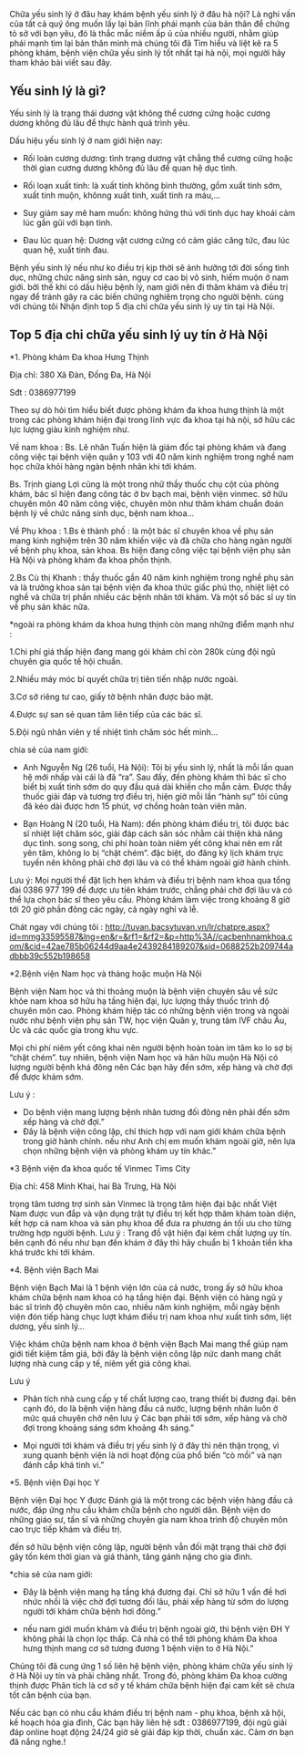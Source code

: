 Chữa yếu sinh lý ở đâu hay khám bệnh yếu sinh lý ở đâu hà nội? Là nghi vấn của tất cả quý ông muốn lấy lại bản lĩnh phái mạnh của bản thân để chứng tỏ sở với bạn yêu, đó là thắc mắc niềm ấp ủ của nhiều người, nhằm giúp phái mạnh tìm lại bản thân mình mà chúng tôi đã Tìm hiểu và liệt kê ra 5 phòng khám, bệnh viện chữa yếu sinh lý tốt nhất tại hà nội, mọi người hãy tham khảo bài viết sau đây.

Yếu sinh lý là gì? 
-----
Yếu sinh lý là trạng thái dương vật không thể cương cứng hoặc cương dương không đủ lâu để thực hành quá trình yêu.

Dấu hiệu yếu sinh lý ở nam giới hiện nay:

- Rối loàn cương dương: tình trạng dương vật chẳng thể cương cứng hoặc thời gian cương dương không đủ lâu để quan hệ dục tình.

- Rối loạn xuất tinh: là xuất tinh không bình thường, gồm xuất tinh sớm, xuất tinh muộn, khônng xuất tinh, xuất tinh ra máu,…

- Suy giảm say mê ham muốn: không hứng thú với tình dục hay khoái cảm lúc gần gũi với bạn tình.

- Đau lúc quan hệ: Dương vật cương cứng có cảm giác căng tức, đau lúc quan hệ, xuất tinh đau.

Bệnh yếu sinh lý nếu như ko điều trị kịp thời sẽ ảnh hưởng tới đời sống tình dục, những chức năng sinh sản, nguy cơ cao bị vô sinh, hiếm muộn ở nam giới. bởi thế khi có dấu hiệu bệnh lý, nam giới nên đi thăm khám và điều trị ngay để tránh gây ra các biến chứng nghiêm trọng cho người bệnh. cùng với chúng tôi Nhận định top 5 địa chỉ chữa yếu sinh lý uy tín tại Hà Nội.

Top 5 địa chỉ chữa yếu sinh lý uy tín ở Hà Nội
-----
*1. Phòng khám Đa khoa Hưng Thịnh

Địa chỉ: 380 Xã Đàn, Đống Đa, Hà Nội

Sđt : 0386977199

Theo sự dò hỏi tìm hiểu biết được phòng khám đa khoa hưng thịnh là một trong các phòng khám hiện đại trong lĩnh vực đa khoa tại hà nội, sở hữu các lực lượng giàu kinh nghiệm như.

Về nam khoa :
Bs. Lê nhân Tuấn hiện là giám đốc tại phòng khám và đang công việc tại bệnh viện quân y 103 với 40 năm kinh nghiệm trong nghề nam học chữa khỏi hàng ngàn bệnh nhân khi tới khám.

Bs. Trịnh giang Lợi cũng là một trong nhữ thầy thuốc chụ cột của phòng khám, bác sĩ hiện đang công tác ở bv bạch mai, bệnh viện vinmec. sở hữu chuyên môn 40 năm công việc, chuyên môn như thăm khám chuẩn đoán bệnh lý về chức năng sinh dục, bệnh nam khoa...

Về Phụ khoa :
1.Bs è thành phố : là một bác sĩ chuyên khoa về phụ sản mang kinh nghiệm trên 30 năm khiến việc và đã chữa cho hàng ngàn người về bệnh phụ khoa, sản khoa. Bs hiện đang công việc tại bệnh viện phụ sản Hà Nội và phòng khám đa khoa phồn thịnh.

2.Bs Cù thị Khanh : thầy thuốc gần 40 năm kinh nghiệm trong nghề phụ sản và là trưởng khoa sản tại bệnh viện đa khoa thức giấc phú thọ, nhiệt liệt có nghề và chữa trị phần nhiều các bệnh nhân tới khám. Và một số bác sĩ uy tín về phụ sản khác nữa.

*ngoài ra phòng khám da khoa hưng thịnh còn mang những điểm mạnh như :

1.Chi phí giá thấp hiện đang mang gói khám chỉ còn 280k cùng đội ngũ chuyên gia quốc tế hội chuẩn.

2.Nhiều máy móc bí quyết chữa trị tiên tiến nhập nước ngoài.

3.Cơ sở riêng tư cao, giấy tờ bệnh nhân được bảo mật.

4.Được sự san sẻ quan tâm liên tiếp của các bác sĩ.

5.Đội ngũ nhân viên y tế nhiệt tình chăm sóc hết mình...

chia sẻ của nam giới:

- Anh Nguyễn Ng (26 tuổi, Hà Nội): Tôi bị yếu sinh lý, nhất là mỗi lần quan hệ mới nhấp vài cái là đã “ra”. Sau đấy, đến phòng khám thì bác sĩ cho biết bị xuất tinh sớm do quy đầu quá dài khiến cho mẫn cảm. Được thầy thuốc giải đáp và tương trợ điều trị, hiện giờ mỗi lần “hành sự” tôi cũng đã kéo dài được hơn 15 phút, vợ chồng hoàn toàn viên mãn.

- Bạn Hoàng N (20 tuổi, Hà Nam): đến phòng khám điều trị, tôi được bác sĩ nhiệt liệt chăm sóc, giải đáp cách săn sóc nhằm cải thiện khả năng dục tình. song song, chi phí hoàn toàn niêm yết công khai nên em rất yên tâm, không lo bị “chặt chém”. đặc biệt, do đăng ký lịch khám trực tuyến nên không phải chờ đợi lâu và có thể khám ngoài giờ hành chính.

Lưu ý: Mọi người thể đặt lịch hẹn khám và điều trị bệnh nam khoa qua tổng đài 0386 977 199 để được ưu tiên khám trước, chẳng phải chờ đợi lâu và có thể lựa chọn bác sĩ theo yêu cầu. Phòng khám làm việc trong khoảng 8 giờ tới 20 giờ phần đông các ngày, cả ngày nghỉ và lễ.

Chát ngay với chúng tôi : <http://tuvan.bacsytuvan.vn/lr/chatpre.aspx?id=mmg33595587&lng=en&r=&rf1=&rf2=&p=http%3A//cacbenhnamkhoa.com/&cid=42ae785b06244d9aa4e2439284189207&sid=0688252b209744adbbb39c552b198658>

*2.Bệnh viện Nam học và thảng hoặc muộn Hà Nội

Bệnh viện Nam học và thi thoảng muộn là bệnh viện chuyên sâu về sức khỏe nam khoa sở hữu hạ tầng hiện đại, lực lượng thầy thuốc trình độ chuyên môn cao. Phòng khám hiệp tác có những bệnh viện trong và ngoài nước như bệnh viện phụ sản TW, học viện Quân y, trung tâm IVF châu Âu, Úc và các quốc gia trong khu vực.

Mọi chi phí niêm yết công khai nên người bệnh hoàn toàn im tâm ko lo sợ bị “chặt chém”. tuy nhiên, bệnh viện Nam học và hãn hữu muộn Hà Nội có lượng người bệnh khá đông nên Các bạn hãy đến sớm, xếp hàng và chờ đợi để được khám sớm.

Lưu ý :
- Do bệnh viện mang lượng bệnh nhân tương đối đông nên phải đến sớm xếp hàng và chờ đợi.”
- Đây là bệnh viện công lập, chỉ thích hợp với nam giới khám chữa bệnh trong giờ hành chính. nếu như Anh chị em muốn khám ngoài giờ, nên lựa chọn những bệnh viện và phòng khám uy tín khác.”

*3 Bệnh viện đa khoa quốc tế Vinmec Tims City

Địa chỉ: 458 Minh Khai, hai Bà Trưng, Hà Nội

trọng tâm tương trợ sinh sản Vinmec là trọng tâm hiện đại bậc nhất Việt Nam được vun đắp và vận dụng trật tự điều trị kết hợp thăm khám toàn diện, kết hợp cả nam khoa và sản phụ khoa để đưa ra phương án tối ưu cho từng trường hợp người bệnh.
Lưu ý :
Trang đồ vật hiện đại kèm chất lượng uy tín. bên cạnh đó nếu như bạn đến khám ở đây thì hãy chuẩn bị 1 khoản tiền kha khá trước khi tới khám.

*4. Bệnh viện Bạch Mai

Bệnh viện Bạch Mai là 1 bệnh viện lớn của cả nước, trong ấy sở hữu khoa khám chữa bệnh nam khoa có hạ tầng hiện đại. Bệnh viện có hàng ngũ y bác sĩ trình độ chuyên môn cao, nhiều năm kinh nghiệm, mỗi ngày bệnh viện đón tiếp hàng chục lượt khám điều trị nam khoa như xuất tinh sớm, liệt dương, yếu sinh lý…

Việc khám chữa bệnh nam khoa ở bệnh viện Bạch Mai mang thể giúp nam giới tiết kiệm tầm giá, bởi đây là bệnh viện công lập nức danh mang chất lượng nhà cung cấp y tế, niêm yết giá công khai.

Lưu ý

- Phân tích nhà cung cấp y tế chất lượng cao, trang thiết bị đương đại. bên cạnh đó, do là bệnh viện hàng đầu cả nước, lượng bệnh nhân luôn ở mức quá chuyên chở nên lưu ý Các bạn phải tới sớm, xếp hàng và chờ đợi trong khoảng sáng sớm khoảng 4h sáng.”

- Mọi người tới khám và điều trị yếu sinh lý ở đây thì nên thận trọng, vì xung quanh bệnh viện là nơi hoạt động của phổ biến “cò mồi” và nạn đánh cắp khá tinh vi.”

*5. Bệnh viện Đại học Y

Bệnh viện Đại học Y được Đánh giá là một trong các bệnh viện hàng đầu cả nước, đáp ứng nhu cầu khám chữa bệnh cho người dân. Bệnh viện do những giáo sư, tấn sĩ và những chuyên gia nam khoa trình độ chuyên môn cao trực tiếp khám và điều trị.

đến sở hữu bệnh viện công lập, người bệnh vẫn đối mặt trạng thái chờ đợi gây tốn kém thời gian và giá thành, tăng gánh nặng cho gia đình.

*chia sẻ của nam giới:

- Đây là bệnh viện mang hạ tầng khá đương đại. Chỉ sở hữu 1 vấn đề hơi nhức nhối là việc chờ đợi tương đối lâu, phải xếp hàng từ sớm do lượng người tới khám chữa bệnh hơi đông.”

- nếu nam giới muốn khám và điều trị bệnh ngoài giờ, thì bệnh viện ĐH Y không phải là chọn lọc thấp. Cả nhà có thể tới phòng khám Đa khoa hưng thịnh mang cơ sở tương đương 1 bệnh viện to ở Hà Nội.”

Chúng tôi đã cung ứng 1 số liên hệ bệnh viện, phòng khám chữa yếu sinh lý ở Hà Nội uy tín và phải chăng nhất. Trong đó, phòng khám Đa khoa cường thịnh được Phân tích là cơ sở y tế khám chữa bệnh hiện đại cam kết sẽ chưa tốt căn bệnh của bạn.

Nếu các bạn có nhu cầu khám điều trị bệnh nam - phụ khoa, bệnh xã hội, kế hoạch hóa gia đình, Các bạn hãy liên hệ sđt : 0386977199, đội ngũ giải đáp online hoạt động 24/24 giờ sẽ giải đáp kịp thời, chuẩn xác.
Cảm ơn bạn đã nắng nghe.!
